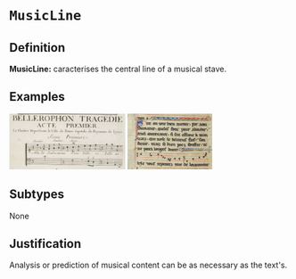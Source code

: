 # `MusicLine`

## Definition

**MusicLine:** caracterises the central line of a musical stave.

## Examples

<img src="btv1b8446952v_f33.jpg" height="100px">
<img src="btv1b84192440_f58.jpg" height="100px">

## Subtypes

None

## Justification

Analysis or prediction of musical content can be as necessary as the text's.


